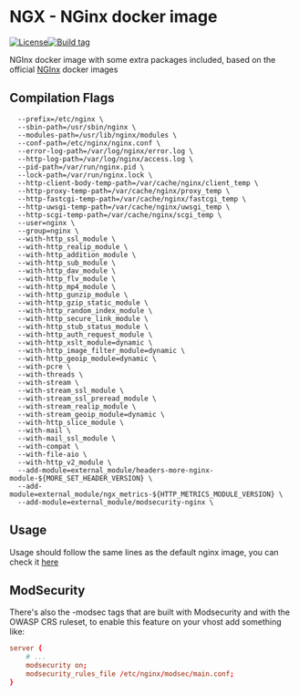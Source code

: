 NGX - NGinx docker image
==============================

[![License](https://img.shields.io/badge/license-MIT-green.svg)](https://git.thebarrens.nu/wolvie/ngx/blob/master/LICENSE)[![Build tag](https://github.com/wolviecb/ngx/actions/workflows/build-on-tag.yml/badge.svg)](https://github.com/wolviecb/ngx/actions/workflows/build-on-tag.yml)

NGInx docker image with some extra packages included, based on the official [NGInx](https://github.com/nginxinc/docker-nginx) docker images

Compilation Flags
-----------------

```shell
  --prefix=/etc/nginx \
  --sbin-path=/usr/sbin/nginx \
  --modules-path=/usr/lib/nginx/modules \
  --conf-path=/etc/nginx/nginx.conf \
  --error-log-path=/var/log/nginx/error.log \
  --http-log-path=/var/log/nginx/access.log \
  --pid-path=/var/run/nginx.pid \
  --lock-path=/var/run/nginx.lock \
  --http-client-body-temp-path=/var/cache/nginx/client_temp \
  --http-proxy-temp-path=/var/cache/nginx/proxy_temp \
  --http-fastcgi-temp-path=/var/cache/nginx/fastcgi_temp \
  --http-uwsgi-temp-path=/var/cache/nginx/uwsgi_temp \
  --http-scgi-temp-path=/var/cache/nginx/scgi_temp \
  --user=nginx \
  --group=nginx \
  --with-http_ssl_module \
  --with-http_realip_module \
  --with-http_addition_module \
  --with-http_sub_module \
  --with-http_dav_module \
  --with-http_flv_module \
  --with-http_mp4_module \
  --with-http_gunzip_module \
  --with-http_gzip_static_module \
  --with-http_random_index_module \
  --with-http_secure_link_module \
  --with-http_stub_status_module \
  --with-http_auth_request_module \
  --with-http_xslt_module=dynamic \
  --with-http_image_filter_module=dynamic \
  --with-http_geoip_module=dynamic \
  --with-pcre \
  --with-threads \
  --with-stream \
  --with-stream_ssl_module \
  --with-stream_ssl_preread_module \
  --with-stream_realip_module \
  --with-stream_geoip_module=dynamic \
  --with-http_slice_module \
  --with-mail \
  --with-mail_ssl_module \
  --with-compat \
  --with-file-aio \
  --with-http_v2_module \
  --add-module=external_module/headers-more-nginx-module-${MORE_SET_HEADER_VERSION} \
  --add-module=external_module/ngx_metrics-${HTTP_METRICS_MODULE_VERSION} \
  --add-module=external_module/modsecurity-nginx \
```

Usage
-----

Usage should follow the same lines as the default nginx image, you can check it [here](https://hub.docker.com/_/nginx/)

ModSecurity
-----------

There's also the -modsec tags that are built with Modsecurity and with the OWASP CRS ruleset, to enable this feature on your vhost add something like:

```conf
server {
    # ...
    modsecurity on;
    modsecurity_rules_file /etc/nginx/modsec/main.conf;
}
```
